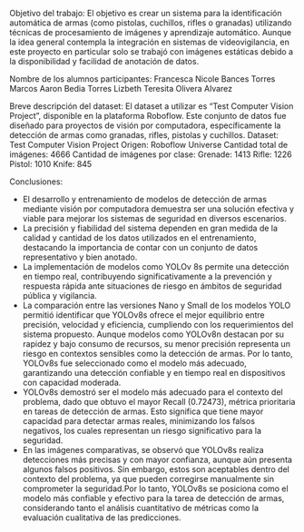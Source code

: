 Objetivo del trabajo: 
El objetivo es crear un sistema para la identificación automática de armas (como pistolas, cuchillos, rifles o granadas) utilizando técnicas de procesamiento de imágenes y aprendizaje automático. Aunque la idea general contempla la integración en sistemas de videovigilancia, en este proyecto en particular solo se trabajó con imágenes estáticas debido a la disponibilidad y facilidad de anotación de datos.

Nombre de los alumnos participantes: 
Francesca Nicole Bances Torres
Marcos Aaron Bedia Torres
Lizbeth Teresita Olivera Alvarez

Breve descripción del dataset:
El dataset a utilizar es “Test Computer Vision Project”, disponible en la plataforma Roboflow. Este conjunto de datos fue diseñado para proyectos de visión por computadora, específicamente la detección de armas como granadas, rifles, pistolas y cuchillos. 
Dataset: Test Computer Vision Project
Origen: Roboflow Universe
Cantidad total de imágenes: 4666
Cantidad de imágenes por clase: 
Grenade: 1413
Rifle: 1226
Pistol: 1010
Knife: 845

Conclusiones: 
- El desarrollo y entrenamiento de modelos de detección de armas mediante visión por computadora demuestra ser una solución efectiva y viable para mejorar los sistemas de seguridad en diversos escenarios.
- La precisión y fiabilidad del sistema dependen en gran medida de la calidad y cantidad de los datos utilizados en el entrenamiento, destacando la importancia de contar con un conjunto de datos representativo y bien anotado.
- La implementación de modelos como YOLOv 8s permite una detección en tiempo real, contribuyendo significativamente a la prevención y respuesta rápida ante situaciones de riesgo en ámbitos de seguridad pública y vigilancia.
- La comparación entre las versiones Nano y Small de los modelos YOLO permitió identificar que YOLOv8s ofrece el mejor equilibrio entre precisión, velocidad y eficiencia, cumpliendo con los requerimientos del sistema propuesto. Aunque modelos como YOLOv8n destacan por su rapidez y bajo consumo de recursos, su menor precisión representa un riesgo en contextos sensibles como la detección de armas. Por lo tanto, YOLOv8s fue seleccionado como el modelo más adecuado, garantizando una detección confiable y en tiempo real en dispositivos con capacidad moderada.
- YOLOv8s demostró ser el modelo más adecuado para el contexto del problema, dado que obtuvo el mayor Recall (0.72473), métrica prioritaria en tareas de detección de armas. Esto significa que tiene mayor capacidad para detectar armas reales, minimizando los falsos negativos, los cuales representan un riesgo significativo para la seguridad.
- En las imágenes comparativas, se observó que YOLOv8s realiza detecciones más precisas y con mayor confianza, aunque aún presenta algunos falsos positivos. Sin embargo, estos son aceptables dentro del contexto del problema, ya que pueden corregirse manualmente sin comprometer la seguridad.Por lo tanto, YOLOv8s se posiciona como el modelo más confiable y efectivo para la tarea de detección de armas, considerando tanto el análisis cuantitativo de métricas como la evaluación cualitativa de las predicciones.
